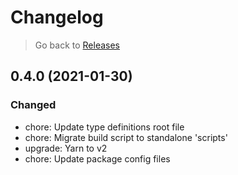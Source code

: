 # Changelog

> Go back to [Releases](../index.md#040-in-development)

## 0.4.0 (2021-01-30)

### Changed

- chore: Update type definitions root file
- chore: Migrate build script to standalone 'scripts'
- upgrade: Yarn to v2
- chore: Update package config files
